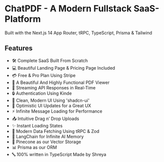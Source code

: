 # ChatPDF - A Modern Fullstack SaaS-Platform

Built with the Next.js 14 App Router, tRPC, TypeScript, Prisma & Tailwind

## Features

-   🛠️ Complete SaaS Built From Scratch
-   💻 Beautiful Landing Page & Pricing Page Included
-   💳 Free & Pro Plan Using Stripe
-   📄 A Beautiful And Highly Functional PDF Viewer
-   🔄 Streaming API Responses in Real-Time
-   🔒 Authentication Using Kinde
-   🎨 Clean, Modern UI Using 'shadcn-ui'
-   🚀 Optimistic UI Updates for a Great UX
-   ⚡ Infinite Message Loading for Performance
-   📤 Intuitive Drag n’ Drop Uploads
-   ✨ Instant Loading States
-   🔧 Modern Data Fetching Using tRPC & Zod
-   🧠 LangChain for Infinite AI Memory
-   🌲 Pinecone as our Vector Storage
-   📊 Prisma as our ORM
-   🔤 100% written in TypeScript
Made by Shreya 